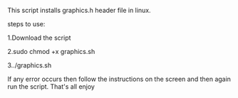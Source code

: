 This script installs graphics.h header file in linux.

steps to use:

1.Download the script

2.sudo chmod +x graphics.sh

3../graphics.sh


If any error occurs then follow the instructions on the screen and then again run the script. That's all enjoy

